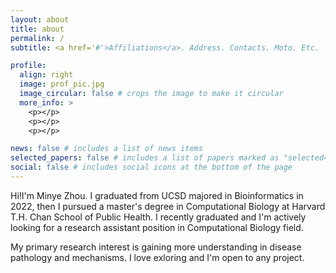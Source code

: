 ```yaml
---
layout: about
title: about
permalink: /
subtitle: <a href='#'>Affiliations</a>. Address. Contacts. Moto. Etc.

profile:
  align: right
  image: prof_pic.jpg
  image_circular: false # crops the image to make it circular
  more_info: >
    <p></p>
    <p></p>
    <p></p>

news: false # includes a list of news items
selected_papers: false # includes a list of papers marked as "selected={true}"
social: false # includes social icons at the bottom of the page
---
```


Hi!I'm Minye Zhou. I graduated from UCSD majored in Bioinformatics in 2022, then I pursued a master's degree in Computational Biology at Harvard T.H. Chan School of Public Health. I recently graduated and I'm actively looking for a research assistant position in Computational Biology field.

My primary research interest is gaining more understanding in disease pathology and mechanisms. I love exloring and I'm open to any project. 

